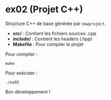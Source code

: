 # ex02 (Projet C++)

Structure C++ de base générée par `newproject`.

- **src/** : Contient les fichiers sources .cpp
- **include/** : Contient les headers (.hpp)
- **Makefile** : Pour compiler le projet

Pour compiler :
```
make
```

Pour exécuter :
```
./ex02
```

Bon développement !

